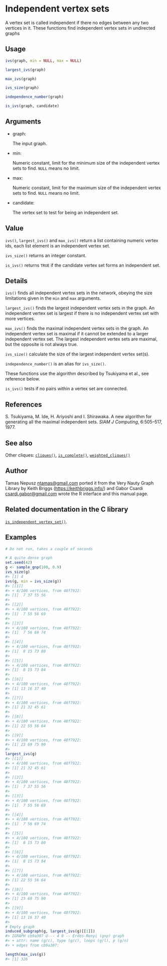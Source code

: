 # Independent vertex sets

A vertex set is called independent if there no edges between any two
vertices in it. These functions find independent vertex sets in
undirected graphs

## Usage

``` r
ivs(graph, min = NULL, max = NULL)

largest_ivs(graph)

max_ivs(graph)

ivs_size(graph)

independence_number(graph)

is_ivs(graph, candidate)
```

## Arguments

- graph:

  The input graph.

- min:

  Numeric constant, limit for the minimum size of the independent vertex
  sets to find. `NULL` means no limit.

- max:

  Numeric constant, limit for the maximum size of the independent vertex
  sets to find. `NULL` means no limit.

- candidate:

  The vertex set to test for being an independent set.

## Value

`ivs()`, `largest_ivs()` and `max_ivs()` return a list containing
numeric vertex ids, each list element is an independent vertex set.

`ivs_size()` returns an integer constant.

`is_ivs()` returns `TRUE` if the candidate vertex set forms an
independent set.

## Details

`ivs()` finds all independent vertex sets in the network, obeying the
size limitations given in the `min` and `max` arguments.

`largest_ivs()` finds the largest independent vertex sets in the graph.
An independent vertex set is largest if there is no independent vertex
set with more vertices.

`max_ivs()` finds the maximal independent vertex sets in the graph. An
independent vertex set is maximal if it cannot be extended to a larger
independent vertex set. The largest independent vertex sets are maximal,
but the opposite is not always true.

`ivs_size()` calculate the size of the largest independent vertex
set(s).

`independence_number()` is an alias for `ivs_size()`.

These functions use the algorithm described by Tsukiyama et al., see
reference below.

`is_ivs()` tests if no pairs within a vertex set are connected.

## References

S. Tsukiyama, M. Ide, H. Ariyoshi and I. Shirawaka. A new algorithm for
generating all the maximal independent sets. *SIAM J Computing*,
6:505–517, 1977.

## See also

Other cliques: [`cliques()`](https://r.igraph.org/reference/cliques.md),
[`is_complete()`](https://r.igraph.org/reference/is_complete.md),
[`weighted_cliques()`](https://r.igraph.org/reference/weighted_cliques.md)

## Author

Tamas Nepusz <ntamas@gmail.com> ported it from the Very Nauty Graph
Library by Keith Briggs (<https://keithbriggs.info/>) and Gabor Csardi
<csardi.gabor@gmail.com> wrote the R interface and this manual page.

## Related documentation in the C library

[`is_independent_vertex_set()`](https://igraph.org/c/html/latest/igraph-Cliques.html#igraph_is_independent_vertex_set).

## Examples

``` r
# Do not run, takes a couple of seconds

# A quite dense graph
set.seed(42)
g <- sample_gnp(100, 0.9)
ivs_size(g)
#> [1] 4
ivs(g, min = ivs_size(g))
#> [[1]]
#> + 4/100 vertices, from 48f7922:
#> [1]  7 37 55 56
#> 
#> [[2]]
#> + 4/100 vertices, from 48f7922:
#> [1]  7 55 56 69
#> 
#> [[3]]
#> + 4/100 vertices, from 48f7922:
#> [1]  7 56 69 74
#> 
#> [[4]]
#> + 4/100 vertices, from 48f7922:
#> [1]  8 15 73 80
#> 
#> [[5]]
#> + 4/100 vertices, from 48f7922:
#> [1]  8 15 73 84
#> 
#> [[6]]
#> + 4/100 vertices, from 48f7922:
#> [1] 13 16 37 40
#> 
#> [[7]]
#> + 4/100 vertices, from 48f7922:
#> [1] 21 32 45 61
#> 
#> [[8]]
#> + 4/100 vertices, from 48f7922:
#> [1] 22 55 56 64
#> 
#> [[9]]
#> + 4/100 vertices, from 48f7922:
#> [1] 23 69 75 90
#> 
largest_ivs(g)
#> [[1]]
#> + 4/100 vertices, from 48f7922:
#> [1] 21 32 45 61
#> 
#> [[2]]
#> + 4/100 vertices, from 48f7922:
#> [1]  7 37 55 56
#> 
#> [[3]]
#> + 4/100 vertices, from 48f7922:
#> [1]  7 55 56 69
#> 
#> [[4]]
#> + 4/100 vertices, from 48f7922:
#> [1]  7 56 69 74
#> 
#> [[5]]
#> + 4/100 vertices, from 48f7922:
#> [1]  8 15 73 80
#> 
#> [[6]]
#> + 4/100 vertices, from 48f7922:
#> [1]  8 15 73 84
#> 
#> [[7]]
#> + 4/100 vertices, from 48f7922:
#> [1] 22 55 56 64
#> 
#> [[8]]
#> + 4/100 vertices, from 48f7922:
#> [1] 23 69 75 90
#> 
#> [[9]]
#> + 4/100 vertices, from 48f7922:
#> [1] 13 16 37 40
#> 
# Empty graph
induced_subgraph(g, largest_ivs(g)[[1]])
#> IGRAPH cb9a307 U--- 4 0 -- Erdos-Renyi (gnp) graph
#> + attr: name (g/c), type (g/c), loops (g/l), p (g/n)
#> + edges from cb9a307:

length(max_ivs(g))
#> [1] 326
```
